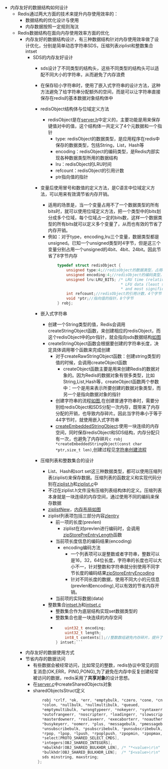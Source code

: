 * 内存友好的数据结构如何设计
  * Redis通过两大方面的技术来提升内存使用效率的：
    * 数据结构的优化设计与使用
    * 内存数据按照一定规则淘汰
  * Redis数据结构在面向内存使用效率方面的优化
    * 内存友好的数据结构设计，有三种数据结构针对内存使用效率做了设计优化，分别是简单动态字符串SDS，压缩列表ziplist和整数集合intset
      * SDS的内存友好设计
        * sds设计了不同类型的结构头，这些不同类型的结构头可以适配不同大小的字符串，从而避免了内存浪费
        * 在保存较小字符串时，使用了嵌入式字符串的设计方法，这种方法避免了给字符串分配额外的空间，而是可以让字符串直接保存在redis的基本数据对象结构体中
        * redisObject结构体与位域定义方法
          * redisObject是在[server.h](../../../src/server.h)中定义的，主要功能是用来保存键值对中的值，这个结构体一共定义了4个元数据和一个指针
            * type: redisObject的数据类型，是应用程序在redis中保存的数据类型，包括String，List，Hash等
            * encoding：redisObject的编码类型，是Redis内部实现各种数据类型所用的数据结构
            * lru：redisObject的LRU时间
            * refcount：redisObject的引用计数
            * ptr指向值的指针

        * 变量后使用冒号和数值的定义方法，是C语言中位域定义方法，可以用来有效滴节省内存开销。
          * 适用的场景是，当一个变量占用不了一个数据类型的所有bits时，就可以使用位域定义方法，把一个类型中的bits划分成多个位域，每个位域占一定的bits数，这样一个数据类型的所有bits就可以定义多个变量了，从而也有效的节省了内存开销。
          * 例如：对于type，encoding,lru三个变量，数据类型都是unsigned。已知一个unsigned类型时4字节，但是这三个变量分别占用一个unsigned的4bit、4bit、24bit。因此节省了8字节内存
            ```C
                typedef struct redisObject {
                    unsigned type:4;//redisObject的数据类型，占用4bit
                    unsigned encoding:4;//redisObject的编码类型，占用4bit
                    unsigned lru:LRU_BITS; /* LRU time (relative to global lru_clock) or
                                            * LFU data (least significant 8 bits frequency
                                            * and most significant 16 bits access time). */
                    int refcount;//redisObject的引用计数，4个字节
                    void *ptr;//指向值的指针，8个字节
                } robj;
            ```
        * 嵌入式字符串
          * 创建一个String类型的值，Redis会调用createStringObject函数，来创建相应的redisObject，而这个redisObject中的ptr指针，就会指向sds数据结构[如图](../02数据结构/img/day04.drawio)
          * createStringObject函数会根据要创建的字符串长度，决定具体调用哪个函数来完成创建
            * 对于createRawStringObject函数：创建string类型的值的时候，会调用createObject函数
              * createObject函数主要是用来创建Redis的数据对象的。因为Redis的数据对象有很多类型，比如String,List,Hash等，createObject函数两个参数中：一个是用来表示所要创建的数据对象类型，而另一个是指向数据对象的指针
            * 创建字符串的流程[如图](../02数据结构/img/day04.drawio),在创建普通字符串时，需要分别给redisObject和SDS分配一次内存，既带来了内存分配的开销，也导致内存碎片。因此当字符串小于等于44字节时，就使用嵌入式字符串
            * [createEmbeddedStringObject](../../../src/object.c):使用一块连续的内存空间，同时保存redisObject和SDS结构，内存分配只有一次，也避免了内存碎片```c robj *createEmbeddedStringObject(const char *ptr,size_t len)```,创建过程见[字符串创建流程](../02数据结构/img/day04.drawio)

        * 压缩列表和整数集合的设计
          * List、Hash和sort set这三种数据类型，都可以使用压缩列表(ziplist)来保存数据。压缩列表的函数定义和实现代码分别在[ziplist.h](../../../src/ziplist.h)和[ziplist.c](../../../src/ziplist.c)中
          * 不过在ziplist.h文件没有压缩列表结构体的定义。压缩列表本身就是一块连续的内存空间，通过使用不同的编码来保存数据
          * [ziplistNew](../../../src/ziplist.h)，[内存布局如图](../02数据结构/img/ziplist.drawio)
          * ziplist列表项包括三部分内容[zlentry](../02数据结构/img/ziplist.drawio)
            * 前一项的长度(prevlen)
              * ziplist在对prevlen进行编码时，会调用[zipStorePreEntryLength](../../../src/ziplist.c)函数
            * 当前项长度信息的编码结果(encoding)
              * encoding编码方法
                * 一个列表项可以是整数或者字符串，整数可以是16，32，64位长度，字符串的长度也可以大小不一，针对整数和字符串就分别使用不同字节长度的编码结果[zipStoreEntryEncoding](../../../src/ziplist.c)
                * 针对不同长度的数据，使用不同大小的元信息(prevlen和encoding),可以有效的节省内存开销。
            * 当前项的实际数据(data)
          * 整数集合[intset.h](../../../src/intset.h)和[intset.c](../../../src/intset.c)
            * 整数集合作为底层结构实现set数据类型的
            * 整数集合也是一块连续的内存空间
            * ```c typedef struct intset {
                  uint32_t encoding;
                  uint32_t length;
                  int8_t contents[];//整数数组避免内存碎片，提升了内存使用效率
              } intset;```

    * 内存友好的数据使用方式
    * 节省内存的数据访问
      * 有些数据会被经常访问，比如常见的整数，redis协议中常见的回复消息(OK,ERR，PING,PONG),为了避免在内存中反复创建经常被访问的数据，redis采用了**共享对象**的设计思想。
      * 在[server.c](../../../src/server.c)中createSharedObjects对象
      * sharedObjectsStruct定义 
        ```c struct sharedObjectsStruct {
            robj *crlf, *ok, *err, *emptybulk, *czero, *cone, *cnegone, *pong, *space,
            *colon, *nullbulk, *nullmultibulk, *queued,
            *emptymultibulk, *wrongtypeerr, *nokeyerr, *syntaxerr, *sameobjecterr,
            *outofrangeerr, *noscripterr, *loadingerr, *slowscripterr, *bgsaveerr,
            *masterdownerr, *roslaveerr, *execaborterr, *noautherr, *noreplicaserr,
            *busykeyerr, *oomerr, *plus, *messagebulk, *pmessagebulk, *subscribebulk,
            *unsubscribebulk, *psubscribebulk, *punsubscribebulk, *del, *unlink,
            *rpop, *lpop, *lpush, *rpoplpush, *zpopmin, *zpopmax, *emptyscan,
            *select[PROTO_SHARED_SELECT_CMDS],
            *integers[OBJ_SHARED_INTEGERS],
            *mbulkhdr[OBJ_SHARED_BULKHDR_LEN], /* "*<value>\r\n" */
            *bulkhdr[OBJ_SHARED_BULKHDR_LEN];  /* "$<value>\r\n" */
            sds minstring, maxstring;
          };
